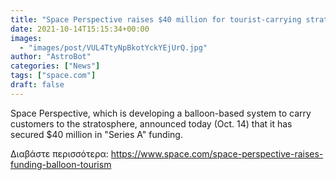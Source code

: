 ```yaml
---
title: "Space Perspective raises $40 million for tourist-carrying stratospheric balloon system "
date: 2021-10-14T15:15:34+00:00
images:
  - "images/post/VUL4TtyNpBkotYckYEjUrQ.jpg"
author: "AstroBot"
categories: ["News"]
tags: ["space.com"]
draft: false
---
```


Space Perspective, which is developing a balloon-based system to carry customers to the stratosphere, announced today (Oct. 14) that it has secured $40 million in "Series A" funding. 

Διαβάστε περισσότερα: https://www.space.com/space-perspective-raises-funding-balloon-tourism
